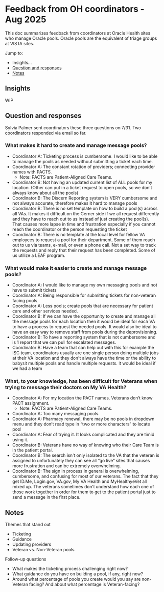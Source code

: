 # Feedback from OH coordinators - Aug 2025
This doc summarizes feedback from coordinators at Oracle Health sites who manage Oracle pools. Oracle pools are the equivalent of triage groups at VISTA sites. 

Jump to: 
- Insights...
- [Question and responses](#questions-and-responses)
- [Notes](#notes)

## Insights
WIP

## Question and responses
Sylvia Palmer sent coordinators these three questions on 7/31. Two coordinators responded via email so far.

### What makes it hard to create and manage message pools? 
- Coordinator A: Ticketing process is cumbersome. I would like to be able to manage the pools as needed without submitting a ticket each time.  
- Coordinator A: The constant rotation of providers; connecting provider names with PACTS.
   - Note: PACTS are Patient-Aligned Care Teams.
-	Coordinator B: Not having an updated current list of ALL pools for my location. (Other can put in a ticket request to open pools, so we don’t always know about all the pools) 
-	Coordinator B: The Discern Reporting system is VERY cumbersome and not always accurate, therefore makes it hard to manage pools
-	Coordinator B: There is no set template on how to build a pool(s) across all VAs. It makes it difficult on the Cerner side if we all request differently and they have to reach out to us instead of just creating the pool(s). That causes more lapse in time and frustration especially if you cannot reach the coordinator or the person requesting the ticket
-	Coordinator B: There is no template at the local level for fellow VA employees to request a pool for their department. Some of them reach out to us via teams, e-mail, or even a phone call. Not a set way to track the requests and reply that their request has been completed. Some of us utilize a LEAF program. 

### What would make it easier to create and manage message pools?
- Coordinator A: I would like to manage my own messaging pools and not have to submit tickets 
- Coordinator A: Being responsible for submitting tickets for non-veteran facing pools.  
- Coordinator A: Less pools; create pools that are necessary for patient care and other services needed.
- Coordinator B: If we can have the opportunity to create and manage all the message pools for each location then it would be ideal for each VA to have a process to request the needed pools. It would also be ideal to have an easy way to remove staff from pools during the deprovisioning. 
-	Coordinator B: To have a reporting system that is not cumbersome and is 1 report that we can pull for escalated messages.
-	Coordinator B: Have a team that can help out with this for example the ISC team, coordinators usually are one single person doing multiple jobs at their VA location and they don't always have the time or the ability to babysit multiple pools and handle multiple requests. It would be ideal if we had a team

### What, to your knowledge, has been difficult for Veterans when trying to message their doctors on My VA Health?
- Coordinator A: For my location the PACT names. Veterans don’t know PACT assignment.
   - Note: PACTS are Patient-Aligned Care Teams. 
- Coordinator A: Too many messaging pools 
- Coordinator A: Pharmacy renewal, there may be no pools in dropdown menu and they don’t read type in “two or more characters” to locate pool 
- Coordinator A: Fear of trying it. It looks complicated and they are timid using it. 
- Coordinator B: Veterans have no way of knowing who their Care Team is in the patient portal. 
- Coordinator B: The search isn't only isolated to the VA that the veteran is assigned to unfortunately they can see all “go live” sites that causes more frustration and can be extremely overwhelming. 
- Coordinator B: The sign in process in general is overwhelming, cumbersome, and confusing for most of our veterans. The fact that they get ID.Me, Login.gov, VA.gov,  My VA Health and MyHealthyeVet all mixed up. The veterans sometimes don't understand how each one of those work together in order for them to get to the patient portal just to send a message in the first place. 

## Notes
Themes that stand out
- Ticketing
- Guidance
- Updating providers
- Veteran vs. Non-Veteran pools

Follow-up questions
- What makes the ticketing process challenging right now?
- What guidance do you have on building a pool, if any, right now?
- Around what percentage of pools you create would you say are non-Veteran facing? And about what percentage is Veteran-facing?
